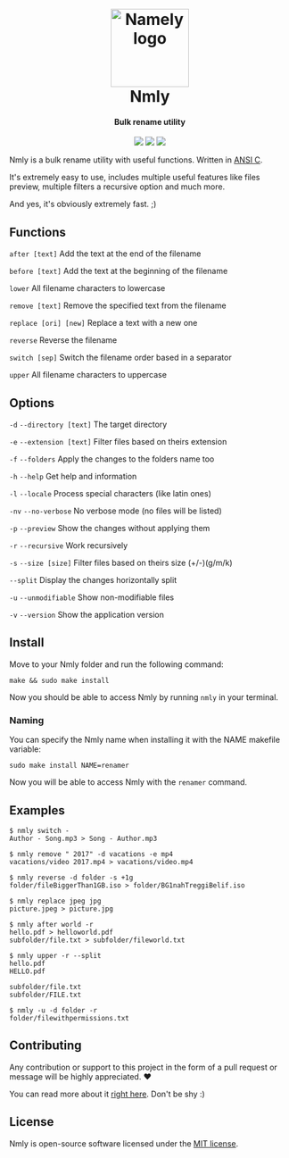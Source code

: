 <h1 align="center">
    <br>
    <img src="http://image.usbac.com.ve/nmly 2.png" alt="Namely logo" width="140">
    <br>
    Nmly
    <br>
</h1>

<h4 align="center">Bulk rename utility</h4>

<p align="center">
<img src="https://img.shields.io/badge/stability-stable-green.svg">
<img src="https://img.shields.io/badge/version-1.1.1-blue.svg">
<img src="https://img.shields.io/badge/license-MIT-orange.svg">
</p>

Nmly is a bulk rename utility with useful functions. Written in [ANSI C](https://en.wikipedia.org/wiki/ANSI_C).

It's extremely easy to use, includes multiple useful features like files preview, multiple filters a recursive option and much more.

And yes, it's obviously extremely fast. ;)

## Functions

`after [text]` Add the text at the end of the filename

`before [text]` Add the text at the beginning of the filename

`lower` All filename characters to lowercase

`remove [text]` Remove the specified text from the filename

`replace [ori] [new]` Replace a text with a new one

`reverse` Reverse the filename

`switch [sep]` Switch the filename order based in a separator

`upper` All filename characters to uppercase

## Options

`-d` `--directory [text]` The target directory

`-e` `--extension [text]` Filter files based on theirs extension

`-f` `--folders` Apply the changes to the folders name too

`-h` `--help` Get help and information

`-l` `--locale` Process special characters (like latin ones)

`-nv` `--no-verbose` No verbose mode (no files will be listed)

`-p` `--preview` Show the changes without applying them

`-r` `--recursive` Work recursively

`-s` `--size [size]` Filter files based on theirs size (+/-)(g/m/k)

`--split` Display the changes horizontally split

`-u` `--unmodifiable` Show non-modifiable files

`-v` `--version` Show the application version

## Install

Move to your Nmly folder and run the following command:

`make && sudo make install`

Now you should be able to access Nmly by running `nmly` in your terminal.

### Naming

You can specify the Nmly name when installing it with the NAME makefile variable:

`sudo make install NAME=renamer`

Now you will be able to access Nmly with the `renamer` command.

## Examples

```console
$ nmly switch -
Author - Song.mp3 > Song - Author.mp3
```
```console
$ nmly remove " 2017" -d vacations -e mp4
vacations/video 2017.mp4 > vacations/video.mp4
```
```console
$ nmly reverse -d folder -s +1g
folder/fileBiggerThan1GB.iso > folder/BG1nahTreggiBelif.iso
```
```console
$ nmly replace jpeg jpg
picture.jpeg > picture.jpg
```
```console
$ nmly after world -r
hello.pdf > helloworld.pdf
subfolder/file.txt > subfolder/fileworld.txt
```
```console
$ nmly upper -r --split
hello.pdf
HELLO.pdf

subfolder/file.txt
subfolder/FILE.txt
```
```console
$ nmly -u -d folder -r
folder/filewithpermissions.txt
```

## Contributing

Any contribution or support to this project in the form of a pull request or message will be highly appreciated. ❤️

You can read more about it [right here](CONTRIBUTING.md). Don't be shy :)

## License

Nmly is open-source software licensed under the [MIT license](https://github.com/Usbac/nmly/blob/master/LICENSE).
